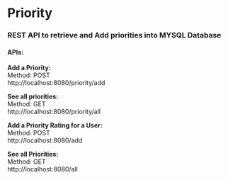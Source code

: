 # Priority     
### REST API to retrieve and Add priorities into MYSQL Database  
  
#### APIs:  
  
**Add a Priority:**      
Method: POST  
http://localhost:8080/priority/add  
  
**See all priorities:**  
Method: GET   
http://localhost:8080/priority/all  
 
**Add a Priority Rating for a User:**  
Method: POST  
http://localhost:8080/add  
  
**See all Priorities:**  
Method: GET  
http://localhost:8080/all  
 
